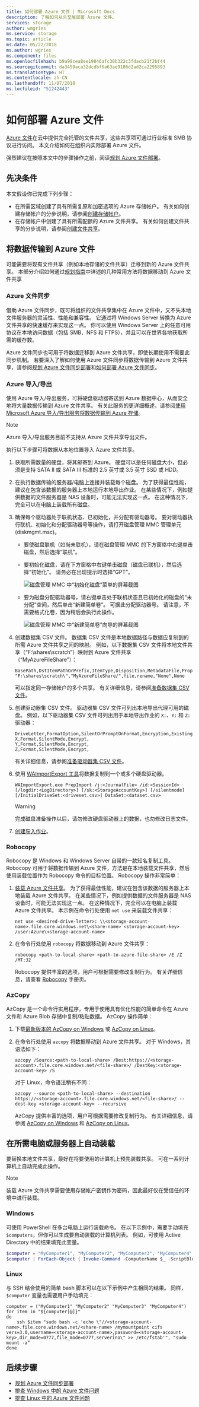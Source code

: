 ```yaml
---
title: 如何部署 Azure 文件 | Microsoft Docs
description: 了解如何从头至尾部署 Azure 文件。
services: storage
author: wmgries
ms.service: storage
ms.topic: article
ms.date: 05/22/2018
ms.author: wgries
ms.component: files
ms.openlocfilehash: b9a98cea8ee19846afc30b322c3fdacb21f2bf44
ms.sourcegitcommit: da3459aca32dcdbf6a63ae9186d2ad2ca2295893
ms.translationtype: HT
ms.contentlocale: zh-CN
ms.lasthandoff: 11/07/2018
ms.locfileid: "51242443"
---
```

# <a name="how-to-deploy-azure-files"></a>如何部署 Azure 文件
[Azure 文件](storage-files-introduction.md)在云中提供完全托管的文件共享，这些共享项可通过行业标准 SMB 协议进行访问。 本文介绍如何在组织内实际部署 Azure 文件。

强烈建议在按照本文中的步骤操作之前，阅读[规划 Azure 文件部署](storage-files-planning.md)。

## <a name="prerequisites"></a>先决条件
本文假设你已完成下列步骤：

- 在所需区域创建了具有所需复原和加密选项的 Azure 存储帐户。 有关如何创建存储帐户的分步说明，请参阅[创建存储帐户](../common/storage-create-storage-account.md?toc=%2fazure%2fstorage%2ffiles%2ftoc.json)。
- 在存储帐户中创建了具有所需配额的 Azure 文件共享。 有关如何创建文件共享的分步说明，请参阅[创建文件共享](storage-how-to-create-file-share.md)。

## <a name="transfer-data-into-azure-files"></a>将数据传输到 Azure 文件
可能需要将现有文件共享（例如本地存储的文件共享）迁移到新的 Azure 文件共享。 本部分介绍如何通过[规划指南](storage-files-planning.md#data-transfer-method)中详述的几种常用方法将数据移动到 Azure 文件共享

### <a name="azure-file-sync"></a>Azure 文件同步
借助 Azure 文件同步，既可将组织的文件共享集中在 Azure 文件中，又不失本地文件服务器的灵活性、性能和兼容性。 它通过将 Windows Server 转换为 Azure 文件共享的快速缓存来实现这一点。 你可以使用 Windows Server 上的任意可用协议在本地访问数据（包括 SMB、NFS 和 FTPS），并且可以在世界各地获取所需的缓存数。

Azure 文件同步也可用于将数据迁移到 Azure 文件共享，即使长期使用不需要此同步机制。 若要深入了解如何使用 Azure 文件同步将数据传输到 Azure 文件共享，请参阅[规划 Azure 文件同步部署](storage-sync-files-planning.md)和[如何部署 Azure 文件同步](storage-sync-files-deployment-guide.md)。

### <a name="azure-importexport"></a>Azure 导入/导出
使用 Azure 导入/导出服务，可将硬盘驱动器寄送到 Azure 数据中心，从而安全地将大量数据传输到 Azure 文件共享。 有关此服务的更详细概述，请参阅[使用 Microsoft Azure 导入/导出服务将数据传输到 Azure 存储](../common/storage-import-export-service.md?toc=%2fazure%2fstorage%2ffiles%2ftoc.json)。

> [!Note]  
> Azure 导入/导出服务目前不支持从 Azure 文件共享导出文件。

执行以下步骤可将数据从本地位置导入 Azure 文件共享。

1. 获取所需数量的硬盘，将其邮寄到 Azure。 硬盘可以是任何磁盘大小，但必须是支持 SATA II 或 SATA III 标准的 2.5 英寸或 3.5 英寸 SSD 或 HDD。 

2. 在执行数据传输的服务器/电脑上连接并装载每个磁盘。 为了获得最佳性能，建议在包含该数据的服务器上本地运行本地导出作业。 在某些情况下，例如提供数据的文件服务器是 NAS 设备时，可能无法实现这一点。 在这种情况下，完全可以在电脑上装载所有磁盘。

3. 确保每个驱动器处于联机状态、已初始化，并分配有驱动器号。 要对驱动器执行联机、初始化和分配驱动器号等操作，请打开磁盘管理 MMC 管理单元 (diskmgmt.msc)。

    - 要使磁盘联机（如尚未联机），请在磁盘管理 MMC 的下方窗格中右键单击磁盘，然后选择“联机”。
    - 要初始化磁盘，请在下方窗格中右键单击磁盘（磁盘已联机），然后选择“初始化”。 请务必在出现提示时选择“GPT”。

        ![磁盘管理 MMC 中“初始化磁盘”菜单的屏幕截图](media/storage-files-deployment-guide/transferdata-importexport-1.PNG)

    - 要为磁盘分配驱动器号，请右键单击处于联机状态且已初始化的磁盘的“未分配”空间，然后单击“新建简单卷”。 可据此分配驱动器号。 请注意，不需要格式化卷，因为稍后会执行此操作。

        ![磁盘管理 MMC 中“新建简单卷”向导的屏幕截图](media/storage-files-deployment-guide/transferdata-importexport-2.png)

4. 创建数据集 CSV 文件。 数据集 CSV 文件是本地数据路径与数据应复制到的所需 Azure 文件共享之间的映射。 例如，以下数据集 CSV 文件将本地文件共享（“F:\shares\scratch”）映射到 Azure 文件共享（“MyAzureFileShare”）：
    
    ```
    BasePath,DstItemPathOrPrefix,ItemType,Disposition,MetadataFile,PropertiesFile
    "F:\shares\scratch\","MyAzureFileShare/",file,rename,"None",None
    ```

    可以指定同一存储帐户的多个共享。 有关详细信息，请参阅[准备数据集 CSV 文件](../common/storage-import-export-tool-preparing-hard-drives-import.md?toc=%2fazure%2fstorage%2ffiles%2ftoc.json#prepare-the-dataset-csv-file)。

5. 创建驱动器集 CSV 文件。 驱动器集 CSV 文件可列出本地导出代理可用的磁盘。 例如，以下驱动器集 CSV 文件可列出用于本地导出作业的 `X:`、`Y:` 和 `Z:` 驱动器：

    ```
    DriveLetter,FormatOption,SilentOrPromptOnFormat,Encryption,ExistingBitLockerKey
    X,Format,SilentMode,Encrypt,
    Y,Format,SilentMode,Encrypt,
    Z,Format,SilentMode,Encrypt,
    ```
    
    有关详细信息，请参阅[准备驱动器集 CSV 文件](../common/storage-import-export-tool-preparing-hard-drives-import.md?toc=%2fazure%2fstorage%2ffiles%2ftoc.json#prepare-initialdriveset-or-additionaldriveset-csv-file)。

6. 使用 [WAImportExport 工具](https://www.microsoft.com/en-us/download/details.aspx?id=55280)将数据复制到一个或多个硬盘驱动器。

    ```
    WAImportExport.exe PrepImport /j:<JournalFile> /id:<SessionId> [/logdir:<LogDirectory>] [/sk:<StorageAccountKey>] [/silentmode] [/InitialDriveSet:<driveset.csv>] DataSet:<dataset.csv>
    ```

    > [!Warning]  
    > 完成磁盘准备操作以后，请勿修改硬盘驱动器上的数据，也勿修改日志文件。

7. [创建导入作业](../common/storage-import-export-data-to-files.md#step-2-create-an-import-job)。
    
### <a name="robocopy"></a>Robocopy
Robocopy 是 Windows 和 Windows Server 自带的一款知名复制工具。 Robocopy 可用于将数据传输到 Azure 文件，方法是在本地装载文件共享，然后使用装载位置作为 Robocopy 命令的目标位置。 Robocopy 操作非常简单：

1. [装载 Azure 文件共享](storage-how-to-use-files-windows.md)。 为了获得最佳性能，建议在包含该数据的服务器上本地装载 Azure 文件共享。 在某些情况下，例如提供数据的文件服务器是 NAS 设备时，可能无法实现这一点。 在这种情况下，完全可以在电脑上装载 Azure 文件共享。 本示例在命令行处使用 `net use` 来装载文件共享：

    ```
    net use <desired-drive-letter>: \\<storage-account-name>.file.core.windows.net\<share-name> <storage-account-key> /user:Azure\<storage-account-name>
    ```

2. 在命令行处使用 `robocopy` 将数据移动到 Azure 文件共享：

    ```
    robocopy <path-to-local-share> <path-to-azure-file-share> /E /Z /MT:32
    ```
    
    Robocopy 提供丰富的选项，用户可根据需要修改复制行为。 有关详细信息，请查看 [Robocopy](https://technet.microsoft.com/library/cc733145.aspx) 手册页。

### <a name="azcopy"></a>AzCopy
AzCopy 是一个命令行实用程序，专用于使用具有优化性能的简单命令在 Azure 文件和 Azure Blob 存储中复制/粘贴数据。 AzCopy 操作简单：

1. 下载[最新版本的 AzCopy on Windows](https://aka.ms/downloadazcopy) 或 [AzCopy on Linux](../common/storage-use-azcopy-linux.md?toc=%2fazure%2fstorage%2ffiles%2ftoc.json#download-and-install-azcopy)。
2. 在命令行处使用 `azcopy` 将数据移动到 Azure 文件共享。 对于 Windows，其语法如下： 

    ```
    azcopy /Source:<path-to-local-share> /Dest:https://<storage-account>.file.core.windows.net/<file-share>/ /DestKey:<storage-account-key> /S
    ```

    对于 Linux，命令语法稍有不同：

    ```
    azcopy --source <path-to-local-share> --destination https://<storage-account>.file.core.windows.net/<file-share>/ --dest-key <storage-account-key> --recursive
    ```

    AzCopy 提供丰富的选项，用户可根据需要修改复制行为。 有关详细信息，请参阅 [AzCopy on Windows](../common/storage-use-azcopy.md?toc=%2fazure%2fstorage%2ffiles%2ftoc.json) 和 [AzCopy on Linux](../common/storage-use-azcopy-linux.md?toc=%2fazure%2fstorage%2ffiles%2ftoc.json)。

## <a name="automatically-mount-on-needed-pcsservers"></a>在所需电脑或服务器上自动装载
要替换本地文件共享，最好在将要使用的计算机上预先装载共享。 可在一系列计算机上自动完成此操作。

> [!Note]  
> 装载 Azure 文件共享需要使用存储帐户密钥作为密码，因此最好仅在受信任的环境中进行装载。 

### <a name="windows"></a>Windows
可使用 PowerShell 在多台电脑上运行装载命令。 在以下示例中，需要手动填充 `$computers`，但你可以生成要自动装载的计算机列表。 例如，可使用 Active Directory 中的结果填充此变量。

```PowerShell
$computer = "MyComputer1", "MyComputer2", "MyComputer3", "MyComputer4"
$computer | ForEach-Object { Invoke-Command -ComputerName $_ -ScriptBlock { net use <desired-drive-letter>: \\<storage-account-name>.file.core.windows.net\<share-name> <storage-account-key> /user:Azure\<storage-account-name> /PERSISTENT:YES } }
```

### <a name="linux"></a>Linux
与 SSH 结合使用的简单 bash 脚本可以在以下示例中产生相同的结果。 同样，`$computer` 变量也需要用户手动填充：

```
computer = ("MyComputer1" "MyComputer2" "MyComputer3" "MyComputer4")
for item in "${computer[@]}"
do
    ssh $item "sudo bash -c 'echo \"//<storage-account-name>.file.core.windows.net/<share-name> /mymountpoint cifs vers=3.0,username=<storage-account-name>,password=<storage-account-key>,dir_mode=0777,file_mode=0777,serverino\" >> /etc/fstab'", "sudo mount -a"
done
```

## <a name="next-steps"></a>后续步骤
- [规划 Azure 文件同步部署](storage-sync-files-planning.md)
- [排查 Windows 中的 Azure 文件问题](storage-troubleshoot-windows-file-connection-problems.md)
- [排查 Linux 中的 Azure 文件问题](storage-troubleshoot-linux-file-connection-problems.md)